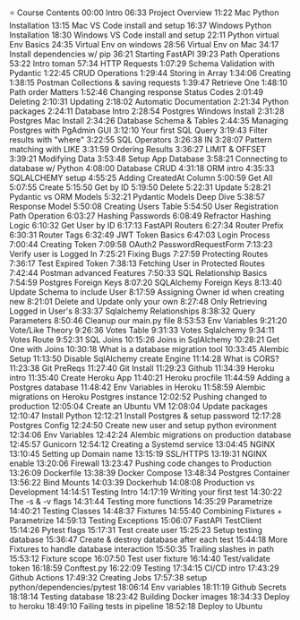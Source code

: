 ⭐️ Course Contents
00:00 Intro
06:33 Project Overview
11:22 Mac Python Installation
13:15 Mac VS Code install and setup
16:37 Windows Python Installation
18:30 Windows VS Code install and setup
22:11 Python virtual Env Basics
24:35 Virtual Env on windows
28:56 Virtual Env on Mac
34:17 Install dependencies w/ pip
36:21 Starting FastAPI
39:23 Path Operations
53:22 Intro toman
57:34 HTTP Requests
1:07:29 Schema Validation with Pydantic
1:22:45 CRUD Operations
1:29:44 Storing in Array
1:34:06 Creating
1:38:15 Postman Collections & saving requests
1:39:47 Retrieve One
1:48:10 Path order Matters
1:52:46 Changing response Status Codes
2:01:49 Deleting
2:10:31 Updating
2:18:02 Automatic Documentation
2:21:34 Python packages
2:24:11 Database Intro
2:28:54 Postgres Windows Install
2:31:28 Postgres Mac Install
2:34:26 Database Schema & Tables
2:44:35 Managing Postgres with PgAdmin GUI
3:12:10 Your first SQL Query
3:19:43 Filter results with "where"
3:22:55 SQL Operators
3:26:38 IN
3:28:07 Pattern matching with LIKE
3:31:59 Ordering Results
3:36:27 LIMIT & OFFSET
3:39:21 Modifying Data
3:53:48 Setup App Database
3:58:21 Connecting to database w/ Python
4:08:00 Database CRUD
4:31:18 ORM intro
4:35:33 SQLALCHEMY setup
4:55:25 Adding CreatedAt Column
5:00:59 Get All
5:07:55 Create
5:15:50 Get by ID
5:19:50 Delete
5:22:31 Update
5:28:21 Pydantic vs ORM Models
5:32:21 Pydantic Models Deep Dive
5:38:57 Response Model
5:50:08 Creating Users Table
5:54:50 User Registration Path Operation
6:03:27 Hashing Passwords
6:08:49 Refractor Hashing Logic
6:10:32 Get User by ID
6:17:13 FastAPI Routers
6:27:34 Router Prefix
6:30:31 Router Tags
6:32:49 JWT Token Basics
6:47:03 Login Process  
7:00:44 Creating Token
7:09:58 OAuth2 PasswordRequestForm
7:13:23 Verify user is Logged In
7:25:21 Fixing Bugs
7:27:59 Protecting Routes
7:36:17 Test Expired Token
7:38:13 Fetching User in Protected Routes
7:42:44 Postman advanced Features
7:50:33 SQL Relationship Basics
7:54:59 Postgres Foreign Keys
8:07:20 SQLAlchemy Foreign Keys
8:13:40 Update Schema to include User
8:17:59 Assigning Owner id when creating new
8:21:01 Delete and Update only your own
8:27:48 Only Retrieving Logged in User's
8:33:37 Sqlalchemy Relationships
8:38:32 Query Parameters
8:50:46 Cleanup our main.py file
8:53:53 Env Variables
9:21:20 Vote/Like Theory
9:26:36 Votes Table
9:31:33 Votes Sqlalchemy
9:34:11 Votes Route
9:52:31 SQL Joins
10:15:26 Joins in SqlAlchemy
10:28:21 Get One with Joins
10:30:18 What is a database migration tool
10:33:45 Alembic Setup
11:13:50 Disable SqlAlchemy create Engine
11:14:28 What is CORS?
11:23:38 Git PreReqs
11:27:40 Git Install
11:29:23 Github
11:34:39 Heroku intro
11:35:40 Create Heroku App
11:40:21 Heroku procfile
11:44:59 Adding a Postgres database
11:48:42 Env Variables in Heroku
11:58:59 Alembic migrations on Heroku Postgres instance
12:02:52 Pushing changed to production
12:05:04 Create an Ubuntu VM
12:08:04 Update packages
12:10:47 Install Python
12:12:21 Install Postgres & setup password
12:17:28 Postgres Config
12:24:50 Create new user and setup python evironment
12:34:06 Env Variables
12:42:24 Alembic migrations on production database
12:45:57 Gunicorn
12:54:12 Creating a Systemd service
13:04:45 NGINX
13:10:45 Setting up Domain name
13:15:19 SSL/HTTPS
13:19:31 NGINX enable
13:20:06 Firewall
13:23:47 Pushing code changes to Production
13:26:09 Dockerfile
13:38:39 Docker Compose
13:48:34 Postgres Container
13:56:22 Bind Mounts
14:03:39 Dockerhub
14:08:08 Production vs Development
14:14:51 Testing Intro
14:17:19 Writing your first test
14:30:22 The -s & -v flags
14:31:44 Testing more functions
14:35:29 Parametrize
14:40:21 Testing Classes
14:48:37 Fixtures
14:55:40 Combining Fixtures + Parametrize
14:59:13 Testing Exceptions
15:06:07 FastAPI TestClient
15:14:26 Pytest flags
15:17:31 Test create user
15:25:23 Setup testing database
15:36:47 Create & destroy database after each test
15:44:18 More Fixtures to handle database interaction
15:50:35 Trailing slashes in path
15:53:12 Fixture scope
16:07:50 Test user fixture
16:14:40 Test/validate token
16:18:59 Conftest.py
16:22:09 Testing
17:34:15 CI/CD intro
17:43:29 Github Actions
17:49:32 Creating Jobs
17:57:38 setup python/dependencies/pytest
18:06:14 Env variables
18:11:19 Github Secrets
18:18:14 Testing database
18:23:42 Building Docker images
18:34:33 Deploy to heroku
18:49:10 Failing tests in pipeline
18:52:18 Deploy to Ubuntu
